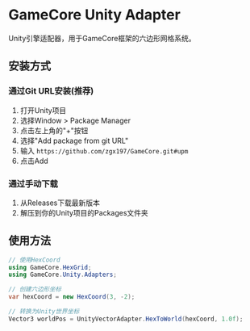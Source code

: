 # GameCore Unity Adapter

Unity引擎适配器，用于GameCore框架的六边形网格系统。

## 安装方式

### 通过Git URL安装(推荐)
1. 打开Unity项目
2. 选择Window > Package Manager
3. 点击左上角的"+"按钮
4. 选择"Add package from git URL"
5. 输入 `https://github.com/zgx197/GameCore.git#upm`
6. 点击Add

### 通过手动下载
1. 从Releases下载最新版本
2. 解压到你的Unity项目的Packages文件夹

## 使用方法

```csharp
// 使用HexCoord
using GameCore.HexGrid;
using GameCore.Unity.Adapters;

// 创建六边形坐标
var hexCoord = new HexCoord(3, -2);

// 转换为Unity世界坐标
Vector3 worldPos = UnityVectorAdapter.HexToWorld(hexCoord, 1.0f);
```
```